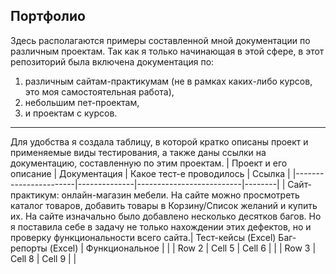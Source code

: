 ## Портфолио
Здесь располагаются примеры составленной мной документации по различным проектам. Так как я только начинающая в этой сфере, в этот репозиторий была включена документация по:
1) различным сайтам-практикумам (не в рамках каких-либо курсов, это моя самостоятельная работа),
2) небольшим пет-проектам,
3) и проектам с курсов.
***
Для удобства я создала таблицу, в которой кратко описаны проект и применяемые виды тестирования, а также даны ссылки на документацию, составленную по этим проектам.
| Проект и его описание | Документация  | Какое тест-е проводилось | Ссылка |
|-----------------------|--------------|--------------------------|--------|
| Сайт-практикум: онлайн-магазин мебели. На сайте можно просмотреть каталог товаров, добавить товары в Корзину/Список желаний и купить их. На сайте изначально было добавлено несколько десятков багов. Но я поставила себе в задачу не только нахождении этих дефектов, но и проверку функциональности всего сайта.| Тест-кейсы (Excel) Баг-репорты (Excel) | Функциональное |        |
| Row 2                 | Cell 5       | Cell 6                   |        |
| Row 3                 | Cell 8       | Cell 9                   |        |



